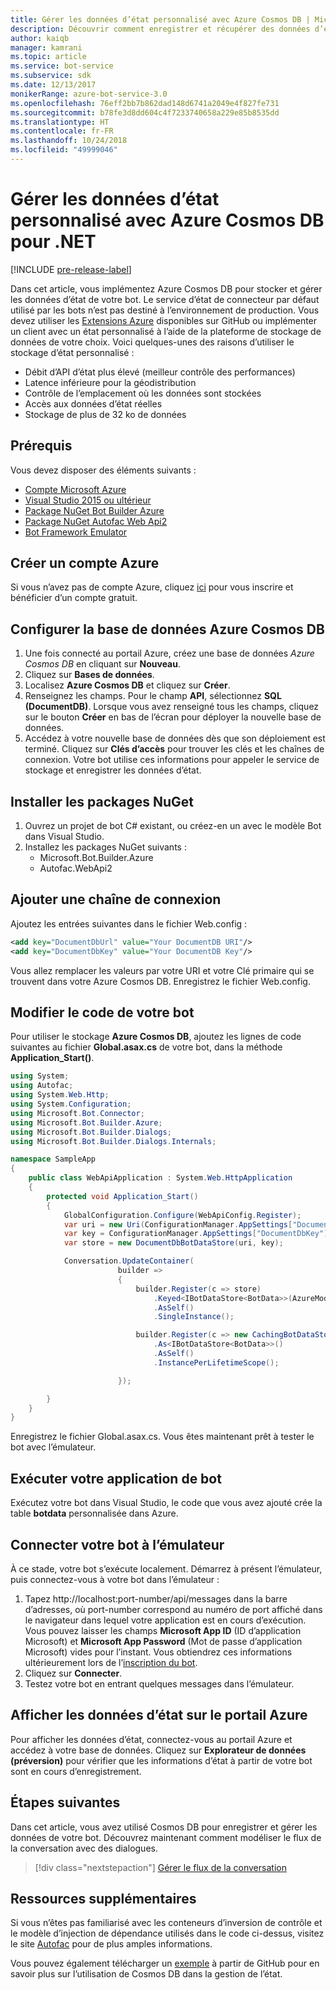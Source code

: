 ```yaml
---
title: Gérer les données d’état personnalisé avec Azure Cosmos DB | Microsoft Docs
description: Découvrir comment enregistrer et récupérer des données d’état avec Azure Cosmos DB par le biais du kit SDK Bot Builder pour .NET
author: kaiqb
manager: kamrani
ms.topic: article
ms.service: bot-service
ms.subservice: sdk
ms.date: 12/13/2017
monikerRange: azure-bot-service-3.0
ms.openlocfilehash: 76eff2bb7b862dad148d6741a2049e4f827fe731
ms.sourcegitcommit: b78fe3d8dd604c4f7233740658a229e85b8535dd
ms.translationtype: HT
ms.contentlocale: fr-FR
ms.lasthandoff: 10/24/2018
ms.locfileid: "49999046"
---
```

# <a name="manage-custom-state-data-with-azure-cosmos-db-for-net"></a>Gérer les données d’état personnalisé avec Azure Cosmos DB pour .NET

[!INCLUDE [pre-release-label](../includes/pre-release-label-v3.md)]

Dans cet article, vous implémentez Azure Cosmos DB pour stocker et gérer les données d’état de votre bot. Le service d’état de connecteur par défaut utilisé par les bots n’est pas destiné à l’environnement de production. Vous devez utiliser les [Extensions Azure](https://github.com/Microsoft/BotBuilder-Azure) disponibles sur GitHub ou implémenter un client avec un état personnalisé à l’aide de la plateforme de stockage de données de votre choix. Voici quelques-unes des raisons d’utiliser le stockage d’état personnalisé :
 - Débit d’API d’état plus élevé (meilleur contrôle des performances)
 - Latence inférieure pour la géodistribution
 - Contrôle de l’emplacement où les données sont stockées
 - Accès aux données d’état réelles
 - Stockage de plus de 32 ko de données
 
## <a name="prerequisites"></a>Prérequis
Vous devez disposer des éléments suivants :
 - [Compte Microsoft Azure](https://azure.microsoft.com/en-us/free/)
 - [Visual Studio 2015 ou ultérieur](https://www.visualstudio.com/)
 - [Package NuGet Bot Builder Azure](https://www.nuget.org/packages/Microsoft.Bot.Builder.Azure/)
 - [Package NuGet Autofac Web Api2](https://www.nuget.org/packages/Autofac.WebApi2/)
 - [Bot Framework Emulator](~/bot-service-debug-emulator.md)
 
## <a name="create-azure-account"></a>Créer un compte Azure
Si vous n’avez pas de compte Azure, cliquez [ici](https://azure.microsoft.com/en-us/free/) pour vous inscrire et bénéficier d’un compte gratuit.

## <a name="set-up-the-azure-cosmos-db-database"></a>Configurer la base de données Azure Cosmos DB
1. Une fois connecté au portail Azure, créez une base de données *Azure Cosmos DB* en cliquant sur **Nouveau**. 
2. Cliquez sur **Bases de données**. 
3. Localisez **Azure Cosmos DB** et cliquez sur **Créer**.
4. Renseignez les champs. Pour le champ **API**, sélectionnez **SQL (DocumentDB)**. Lorsque vous avez renseigné tous les champs, cliquez sur le bouton **Créer** en bas de l’écran pour déployer la nouvelle base de données. 
5. Accédez à votre nouvelle base de données dès que son déploiement est terminé. Cliquez sur **Clés d’accès** pour trouver les clés et les chaînes de connexion. Votre bot utilise ces informations pour appeler le service de stockage et enregistrer les données d’état.

## <a name="install-nuget-packages"></a>Installer les packages NuGet
1. Ouvrez un projet de bot C# existant, ou créez-en un avec le modèle Bot dans Visual Studio. 
2. Installez les packages NuGet suivants :
   - Microsoft.Bot.Builder.Azure
   - Autofac.WebApi2

## <a name="add-connection-string"></a>Ajouter une chaîne de connexion 
Ajoutez les entrées suivantes dans le fichier Web.config :
```XML
<add key="DocumentDbUrl" value="Your DocumentDB URI"/>
<add key="DocumentDbKey" value="Your DocumentDB Key"/>
```
Vous allez remplacer les valeurs par votre URI et votre Clé primaire qui se trouvent dans votre Azure Cosmos DB. Enregistrez le fichier Web.config.

## <a name="modify-your-bot-code"></a>Modifier le code de votre bot
Pour utiliser le stockage **Azure Cosmos DB**, ajoutez les lignes de code suivantes au fichier **Global.asax.cs** de votre bot, dans la méthode **Application_Start()**.

```cs
using System;
using Autofac;
using System.Web.Http;
using System.Configuration;
using Microsoft.Bot.Connector;
using Microsoft.Bot.Builder.Azure;
using Microsoft.Bot.Builder.Dialogs;
using Microsoft.Bot.Builder.Dialogs.Internals;

namespace SampleApp
{
    public class WebApiApplication : System.Web.HttpApplication
    {
        protected void Application_Start()
        {
            GlobalConfiguration.Configure(WebApiConfig.Register);
            var uri = new Uri(ConfigurationManager.AppSettings["DocumentDbUrl"]);
            var key = ConfigurationManager.AppSettings["DocumentDbKey"];
            var store = new DocumentDbBotDataStore(uri, key);

            Conversation.UpdateContainer(
                        builder =>
                        {
                            builder.Register(c => store)
                                .Keyed<IBotDataStore<BotData>>(AzureModule.Key_DataStore)
                                .AsSelf()
                                .SingleInstance();

                            builder.Register(c => new CachingBotDataStore(store, CachingBotDataStoreConsistencyPolicy.ETagBasedConsistency))
                                .As<IBotDataStore<BotData>>()
                                .AsSelf()
                                .InstancePerLifetimeScope();

                        });

        }
    }
}
```

Enregistrez le fichier Global.asax.cs. Vous êtes maintenant prêt à tester le bot avec l’émulateur.

## <a name="run-your-bot-app"></a>Exécuter votre application de bot
Exécutez votre bot dans Visual Studio, le code que vous avez ajouté crée la table **botdata** personnalisée dans Azure.

## <a name="connect-your-bot-to-the-emulator"></a>Connecter votre bot à l’émulateur
À ce stade, votre bot s’exécute localement. Démarrez à présent l’émulateur, puis connectez-vous à votre bot dans l’émulateur :
1. Tapez http://localhost:port-number/api/messages dans la barre d’adresses, où port-number correspond au numéro de port affiché dans le navigateur dans lequel votre application est en cours d’exécution. Vous pouvez laisser les champs <strong>Microsoft App ID</strong> (ID d’application Microsoft) et <strong>Microsoft App Password</strong> (Mot de passe d’application Microsoft) vides pour l’instant. Vous obtiendrez ces informations ultérieurement lors de l’[inscription du bot](~/bot-service-quickstart-registration.md).
2. Cliquez sur **Connecter**. 
3. Testez votre bot en entrant quelques messages dans l’émulateur. 

## <a name="view-state-data-on-azure-portal"></a>Afficher les données d’état sur le portail Azure
Pour afficher les données d’état, connectez-vous au portail Azure et accédez à votre base de données. Cliquez sur **Explorateur de données (préversion)** pour vérifier que les informations d’état à partir de votre bot sont en cours d’enregistrement. 

## <a name="next-steps"></a>Étapes suivantes
Dans cet article, vous avez utilisé Cosmos DB pour enregistrer et gérer les données de votre bot. Découvrez maintenant comment modéliser le flux de la conversation avec des dialogues.

> [!div class="nextstepaction"]
> [Gérer le flux de la conversation](bot-builder-dotnet-manage-conversation-flow.md)

## <a name="additional-resources"></a>Ressources supplémentaires
Si vous n’êtes pas familiarisé avec les conteneurs d’inversion de contrôle et le modèle d’injection de dépendance utilisés dans le code ci-dessus, visitez le site [Autofac](http://autofac.readthedocs.io/en/latest/) pour de plus amples informations. 

Vous pouvez également télécharger un [exemple](https://github.com/Microsoft/BotBuilder-Azure/tree/master/CSharp/Samples/DocumentDb) à partir de GitHub pour en savoir plus sur l’utilisation de Cosmos DB dans la gestion de l’état. 
